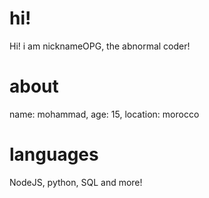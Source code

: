 # hi!
Hi! i am nicknameOPG, the abnormal coder!
# about
name: mohammad, age: 15, location: morocco
# languages
NodeJS, python, SQL and more!
